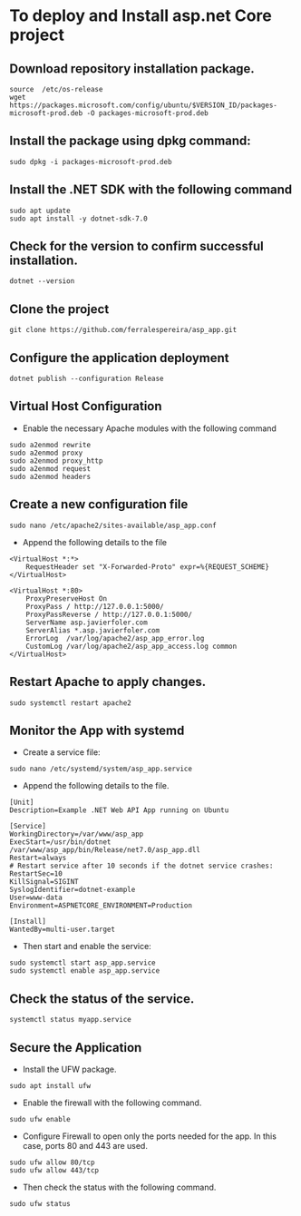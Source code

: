 # To deploy and Install asp.net Core project

## Download repository installation package.
```
source  /etc/os-release
wget https://packages.microsoft.com/config/ubuntu/$VERSION_ID/packages-microsoft-prod.deb -O packages-microsoft-prod.deb
```

## Install the package using dpkg command:
```
sudo dpkg -i packages-microsoft-prod.deb
```

## Install the .NET SDK with the following command
```
sudo apt update
sudo apt install -y dotnet-sdk-7.0
```

## Check for the version to confirm successful installation.
```
dotnet --version
```

## Clone the project
```
git clone https://github.com/ferralespereira/asp_app.git
```

## Configure the application deployment
```
dotnet publish --configuration Release
```

## Virtual Host Configuration
* Enable the necessary Apache modules with the following command
```
sudo a2enmod rewrite
sudo a2enmod proxy
sudo a2enmod proxy_http
sudo a2enmod request
sudo a2enmod headers
```

## Create a new configuration file
```
sudo nano /etc/apache2/sites-available/asp_app.conf
```
* Append the following details to the file
```
<VirtualHost *:*>
    RequestHeader set "X-Forwarded-Proto" expr=%{REQUEST_SCHEME}
</VirtualHost>

<VirtualHost *:80>
    ProxyPreserveHost On
    ProxyPass / http://127.0.0.1:5000/
    ProxyPassReverse / http://127.0.0.1:5000/
    ServerName asp.javierfoler.com
    ServerAlias *.asp.javierfoler.com
    ErrorLog  /var/log/apache2/asp_app_error.log
    CustomLog /var/log/apache2/asp_app_access.log common
</VirtualHost>
```

## Restart Apache to apply changes.
```
sudo systemctl restart apache2
```

## Monitor the App with systemd
* Create a service file:
```
sudo nano /etc/systemd/system/asp_app.service
```
* Append the following details to the file.

```
[Unit]
Description=Example .NET Web API App running on Ubuntu

[Service]
WorkingDirectory=/var/www/asp_app
ExecStart=/usr/bin/dotnet /var/www/asp_app/bin/Release/net7.0/asp_app.dll
Restart=always
# Restart service after 10 seconds if the dotnet service crashes:
RestartSec=10
KillSignal=SIGINT
SyslogIdentifier=dotnet-example
User=www-data
Environment=ASPNETCORE_ENVIRONMENT=Production 

[Install]
WantedBy=multi-user.target
```

* Then start and enable the service:
```
sudo systemctl start asp_app.service
sudo systemctl enable asp_app.service
```

## Check the status of the service.
```
systemctl status myapp.service
```

##  Secure the Application
* Install the UFW package.
```
sudo apt install ufw
```
* Enable the firewall with the following command.
```
sudo ufw enable
```
* Configure Firewall to open only the ports needed for the app. In this case, ports 80 and 443 are used.
```
sudo ufw allow 80/tcp
sudo ufw allow 443/tcp
```
* Then check the status with the following command.
```
sudo ufw status
```